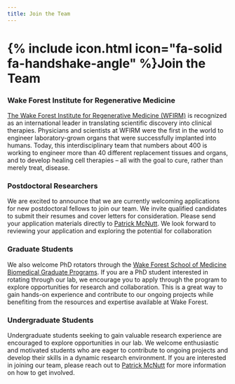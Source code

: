```yaml
---
title: Join the Team
---
```


# {% include icon.html icon="fa-solid fa-handshake-angle" %}Join the Team

### Wake Forest Institute for Regenerative  Medicine

[The Wake Forest Institute for Regenerative Medicine (WFIRM)](https://school.wakehealth.edu/research/institutes-and-centers/wake-forest-institute-for-regenerative-medicine/) is recognized as an international leader in translating scientific discovery into clinical therapies. Physicians and scientists at WFIRM were the first in the world to engineer laboratory-grown organs that were successfully implanted into humans. Today, this interdisciplinary team that numbers about 400 is working to engineer more than 40 different replacement tissues and organs, and to develop healing cell therapies – all with the goal to cure, rather than merely treat, disease. 

### Postdoctoral Researchers

We are excited to announce that we are currently welcoming applications for new postdoctoral fellows to join our team. We invite qualified candidates to submit their resumes and cover letters for consideration. Please send your application materials directly to [Patrick McNutt](https://profiles.wakehealth.edu/display/person/pmcnutt/). We look forward to reviewing your application and exploring the potential for collaboration

### Graduate Students

We also welcome PhD rotators through the [Wake Forest School of Medicine Biomedical Graduate Programs](https://school.wakehealth.edu/education-and-training/graduate-programs/). If you are a PhD student interested in rotating through our lab, we encourage you to apply through the program to explore opportunities for research and collaboration. This is a great way to gain hands-on experience and contribute to our ongoing projects while benefiting from the resources and expertise available at Wake Forest.

### Undergraduate Students

Undergraduate students seeking to gain valuable research experience are encouraged to explore opportunities in our lab. We welcome enthusiastic and motivated students who are eager to contribute to ongoing projects and develop their skills in a dynamic research environment. If you are interested in joining our team, please reach out to [Patrick McNutt]("https://profiles.wakehealth.edu/display/person/pmcnutt") for more information on how to get involved.